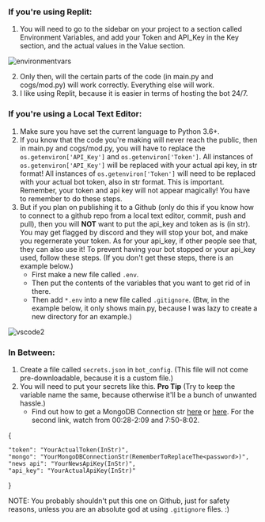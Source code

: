### If you're using Replit:
1. You will need to go to the sidebar on your project to a section called Environment Variables, and add your Token and API_Key in the Key section, and the actual values in the Value section.

![environmentvars](https://user-images.githubusercontent.com/83626443/118030800-9da09300-b31a-11eb-9fd0-ef9a2eff14b2.gif)

2. Only then, will the certain parts of the code (in main.py and cogs/mod.py) will work correctly. Everything else will work.
3. I like using Replit, because it is easier in terms of hosting the bot 24/7.

### If you're using a Local Text Editor:
1. Make sure you have set the current language to Python 3.6+. 
2. If you know that the code you're making will never reach the public, then in main.py and cogs/mod.py, you will have to replace the `os.getenviron['API_Key']` and `os.getenviron['Token']`. All instances of `os.getenviron['API_Key']` will be replaced with your actual api key, in str format! All instances of `os.getenviron['Token']` will need to be replaced with your actual bot token, also in str format. This is important. Remember, your token and api key will not appear magically! You have to remember to do these steps.
3. But if you plan on publishing it to a Github (only do this if you know how to connect to a github repo from a local text editor, commit, push and pull), then you will **NOT** want to put the api_key and token as is (in str). You may get flagged by discord and they will stop your bot, and make you regernerate your token. As for your api_key, if other people see that, they can also use it! To prevent having your bot stopped or your api_key used, follow these steps. (If you don't get these steps, there is an example below.) 
   - First make a new file called `.env`. 
   - Then put the contents of the variables that you want to get rid of in there. 
   - Then add `*.env` into a new file called `.gitignore`. (Btw, in the example below, it only shows main.py, because I was lazy to create a new directory for an example.)

![vscode2](https://user-images.githubusercontent.com/83626443/118033835-1ead5980-b31e-11eb-829d-b1f14be94982.gif)

### In Between:
1. Create a file called `secrets.json` in `bot_config`. (This file will not come pre-downloadable, because it is a custom file.)
2. You will need to put your secrets like this. **Pro Tip** (Try to keep the variable name the same, because otherwise it'll be a bunch of unwanted hassle.)
    - Find out how to get a MongoDB Connection str [here](https://docs.mongodb.com/manual/reference/connection-string/) or [here](https://www.youtube.com/watch?v=R2VReXO_1j0). For the second link, watch from 00:28-2:09 and 7:50-8:02. 

{

    "token": "YourActualToken(InStr)",
    "mongo": "YourMongoDBConnectionStr(RememberToReplaceThe<password>)",
    "news api": "YourNewsApiKey(InStr)",
    "api_key": "YourActualApiKey(InStr)"

}

NOTE: You probably shouldn't put this one on Github, just for safety reasons, unless you are an absolute god at using  `.gitignore` files. :)